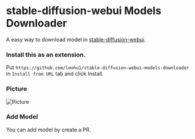 # stable-diffusion-webui Models Downloader
A easy way to download model in [stable-diffusion-webui](https://github.com/AUTOMATIC1111/stable-diffusion-webui).
### Install this as an extension.
Put `https://github.com/leohu1/stable-diffusion-webui-models-downloader` in `Install from URL` tab and click Install.
### Picture
![Picture](https://user-images.githubusercontent.com/47905372/211947946-f8ee7509-829e-4e0a-99b5-7523ad63d95d.png)
### Add Model
You can add model by create a PR.
